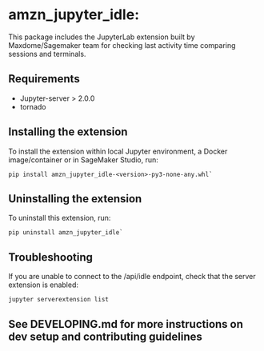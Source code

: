 # amzn_jupyter_idle:

This package includes the JupyterLab extension built by Maxdome/Sagemaker team for checking last activity time comparing sessions and terminals. 

## Requirements
* Jupyter-server > 2.0.0
* tornado

## Installing the extension
To install the extension within local Jupyter environment, a Docker image/container or in SageMaker Studio, run:
```
pip install amzn_jupyter_idle-<version>-py3-none-any.whl`
```

## Uninstalling the extension
To uninstall this extension, run:
```
pip uninstall amzn_jupyter_idle`
```

## Troubleshooting
If you are unable to connect to the /api/idle endpoint, check that the server extension is enabled:

```
jupyter serverextension list
```

## See DEVELOPING.md for more instructions on dev setup and contributing guidelines
